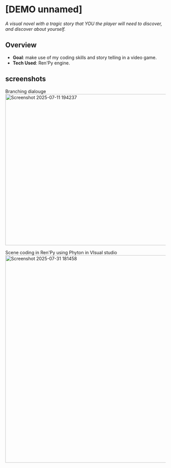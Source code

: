 # [DEMO unnamed]
*A visual novel with a tragic story that YOU the player will need to discover, and discover about yourself.*   

## Overview
- **Goal**: make use of my coding skills and story telling in a video game.
- **Tech Used**: Ren'Py engine.

## screenshots
<p> Branching dialouge
  <br>
<img width="525" height="473" alt="Screenshot 2025-07-11 194237" src="https://github.com/user-attachments/assets/0bdd5fd8-e7e5-4d0a-a66a-af97746e0d25" />
</p>
<p> Scene coding in Ren'Py using Phyton in VIsual studio
  <br> 
  <img width="903" height="649" alt="Screenshot 2025-07-31 181458" src="https://github.com/user-attachments/assets/292d66cc-29eb-40a3-a247-403d38c281b9" />


</p>
